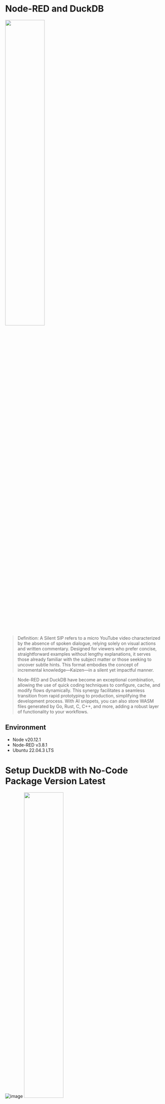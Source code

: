 # Node-RED and DuckDB

<img src="https://github.com/w3point0/node-red-duckdb/assets/993459/650c9b19-74f0-448d-9f51-27b057c2d9fb" width="50%" height="50%">  

>Definition: A Silent SIP refers to a micro YouTube video characterized by the absence of spoken dialogue, relying solely on visual actions and written commentary. Designed for viewers who prefer concise, straightforward examples without lengthy explanations, it serves those already familiar with the subject matter or those seeking to uncover subtle hints. This format embodies the concept of incremental knowledge—Kaizen—in a silent yet impactful manner.


>Node-RED and DuckDB have become an exceptional combination, allowing the use of quick coding techniques to configure, cache, and modify flows dynamically. This synergy facilitates a seamless transition from rapid prototyping to production, simplifying the development process. With AI snippets, you can also store WASM files generated by Go, Rust, C, C++, and more, adding a robust layer of functionality to your workflows. 

## Environment
- Node v20.12.1  
- Node-RED v3.8.1  
- Ubuntu 22.04.3 LTS

# Setup DuckDB with No-Code Package Version Latest

![image](https://github.com/w3point0/node-red-duckdb/assets/993459/3dba7b67-8163-4dde-acea-188b61fb5058)
<img src="https://github.com/w3point0/node-red-duckdb/assets/993459/650c9b19-74f0-448d-9f51-27b057c2d9fb" width="50%" height="50%">  

# Setup DuckDB Set Package Version


## Install Duck DB into the .node-red directory

Step 1: cd into your home directory.

You will see the .node-red.

Step 2: cd into .node-red

```
cd ~/.node-red
```

![image](https://github.com/w3point0/node-red-duckdb/assets/993459/1044b0b0-71ba-4f37-a44a-ee401dfe6e54)


Step 3: Install DuckDB

![image](https://github.com/w3point0/node-red-duckdb/assets/993459/043095d5-88e9-441f-95ef-e95ae9862c47)

Note: We could have configured DuckDB during the setup phase. However, unfortunately, this defaults to the latest version. To specify a version, we need to set it up in both `package.json` and `settings.js`.

```
npm install duckdb@0.10.1 --save
```
Done!

## Modify Your settings.js File

Step: 1 Add your favorite node package. For this example a simple word-to-number package will be used.
```
vi settings.js
```

![image](https://github.com/w3point0/node-red-duckdb/assets/993459/1636216d-f875-473a-b54a-63003b4d52ad)

Step 2: Restart node-red
You will now be able to use this package. 

Done!


